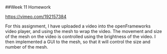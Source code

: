 ##Week 11 Homework

https://vimeo.com/192157384

For this assignment, I have uploaded a video into the openFrameworks video player, and using the mesh to wrap the video. The movement and size of the mesh on the video is controlled using the brightness of the video. I then implemented a GUI to the mesh, so that it will control the size and number of the mesh.